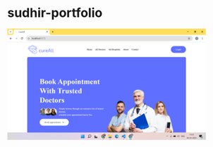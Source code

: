 # sudhir-portfolio
<img width="450px;" src="https://github.com/sudhirzuge/sudhir-portfolio/blob/main/Screenshot%20(908).png?raw=true)"/>
